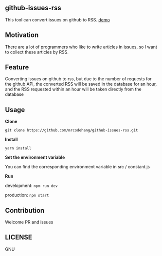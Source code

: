 ## github-issues-rss

This tool can convert issues on github to RSS. [demo](https://rss.mrcodex.com)


## Motivation

There are a lot of programmers who like to write articles in issues, so I want to collect these articles by RSS.

## Feature

Converting issues on github to rss, but due to the number of requests for the github API, the converted RSS will be saved in the database for an hour, and the RSS requested within an hour will be taken directly from the database

## Usage

**Clone** 

`git clone https://github.com/mrcodehang/github-issues-rss.git`

**Install**

`yarn install`

**Set the environment variable**

You can find the corresponding environment variable in src / constant.js

**Run**

development: `npm run dev`

production: `npm start`

## Contribution

Welcome PR and issues

## LICENSE

GNU
